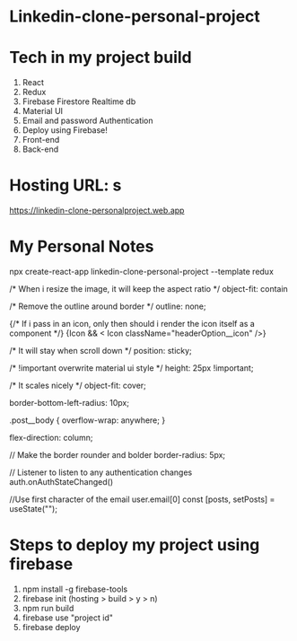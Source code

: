 # Linkedin-clone-personal-project

# Tech in my project build

1) React
2) Redux
3) Firebase Firestore Realtime db
4) Material UI
5) Email and password Authentication
6) Deploy using Firebase!
7) Front-end
8) Back-end

# Hosting URL: s
https://linkedin-clone-personalproject.web.app

# My Personal Notes

npx create-react-app linkedin-clone-personal-project --template redux

/* When i resize the image, it will keep the aspect ratio */
object-fit: contain

/* Remove the outline around border */
outline: none;

{/* If i pass in an icon, only then should i render the icon
itself as a component */}
{Icon && < Icon className="headerOption__icon" />}

/* It will stay when scroll down */
position: sticky;

/* !important overwrite material ui style */
height: 25px !important;

/* It scales nicely */
object-fit: cover;

border-bottom-left-radius: 10px;

.post__body {
    overflow-wrap: anywhere;
}

flex-direction: column;

// Make the border rounder and bolder
border-radius: 5px;

// Listener to listen to any authentication changes
auth.onAuthStateChanged()


//Use first character of the email
user.email[0]
const [posts, setPosts] = useState("");


# Steps to deploy my project using firebase

1) npm install -g firebase-tools
2) firebase init (hosting > build > y > n)
3) npm run build
4) firebase use "project id"
5) firebase deploy

